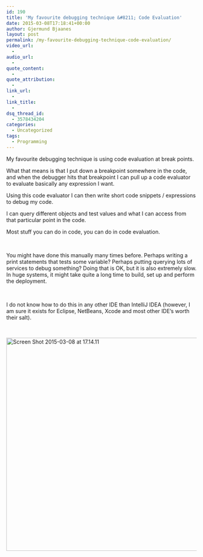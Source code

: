 ```yaml
---
id: 190
title: 'My favourite debugging technique &#8211; Code Evaluation'
date: 2015-03-08T17:18:41+00:00
author: Gjermund Bjaanes
layout: post
permalink: /my-favourite-debugging-technique-code-evaluation/
video_url:
  - 
audio_url:
  - 
quote_content:
  - 
quote_attribution:
  - 
link_url:
  - 
link_title:
  - 
dsq_thread_id:
  - 3578434204
categories:
  - Uncategorized
tags:
  - Programming
---
```

My favourite debugging technique is using code evaluation at break points. 

What that means is that I put down a breakpoint somewhere in the code, and when the debugger hits that breakpoint I can pull up a code evaluator to evaluate basically any expression I want. 

<!--more-->
Using this code evaluator I can then write short code snippets / expressions to debug my code. 

I can query different objects and test values and what I can access from that particular point in the code. 

Most stuff you can do in code, you can do in code evaluation.

&nbsp;

You might have done this manually many times before. Perhaps writing a print statements that tests some variable? Perhaps putting querying lots of services to debug something? Doing that is OK, but it is also extremely slow. In huge systems, it might take quite a long time to build, set up and perform the deployment.

&nbsp;

I do not know how to do this in any other IDE than IntelliJ IDEA (however, I am sure it exists for Eclipse, NetBeans, Xcode and most other IDE’s worth their salt).

&nbsp;

[<img class="alignnone wp-image-191" src="http://gjermundbjaanes.com/wp-content/uploads/2015/03/Screen-Shot-2015-03-08-at-17.14.11.png" alt="Screen Shot 2015-03-08 at 17.14.11" width="880" height="562" srcset="http://gjermundbjaanes.com/wp-content/uploads/2015/03/Screen-Shot-2015-03-08-at-17.14.11.png 1323w, http://gjermundbjaanes.com/wp-content/uploads/2015/03/Screen-Shot-2015-03-08-at-17.14.11-300x192.png 300w, http://gjermundbjaanes.com/wp-content/uploads/2015/03/Screen-Shot-2015-03-08-at-17.14.11-1024x654.png 1024w, http://gjermundbjaanes.com/wp-content/uploads/2015/03/Screen-Shot-2015-03-08-at-17.14.11-945x604.png 945w, http://gjermundbjaanes.com/wp-content/uploads/2015/03/Screen-Shot-2015-03-08-at-17.14.11-600x383.png 600w" sizes="(max-width: 880px) 100vw, 880px" />](http://gjermundbjaanes.com/wp-content/uploads/2015/03/Screen-Shot-2015-03-08-at-17.14.11.png)

<div class="addtoany_share_save_container addtoany_content_bottom">
  <div class="a2a_kit a2a_kit_size_32 addtoany_list a2a_target" id="wpa2a_18">
    <a class="a2a_button_facebook" href="http://www.addtoany.com/add_to/facebook?linkurl=http%3A%2F%2Fgjermundbjaanes.com%2Fmy-favourite-debugging-technique-code-evaluation%2F&linkname=My%20favourite%20debugging%20technique%20%E2%80%93%20Code%20Evaluation" title="Facebook" rel="nofollow" target="_blank"></a><a class="a2a_button_twitter" href="http://www.addtoany.com/add_to/twitter?linkurl=http%3A%2F%2Fgjermundbjaanes.com%2Fmy-favourite-debugging-technique-code-evaluation%2F&linkname=My%20favourite%20debugging%20technique%20%E2%80%93%20Code%20Evaluation" title="Twitter" rel="nofollow" target="_blank"></a><a class="a2a_button_google_plus" href="http://www.addtoany.com/add_to/google_plus?linkurl=http%3A%2F%2Fgjermundbjaanes.com%2Fmy-favourite-debugging-technique-code-evaluation%2F&linkname=My%20favourite%20debugging%20technique%20%E2%80%93%20Code%20Evaluation" title="Google+" rel="nofollow" target="_blank"></a><a class="a2a_dd addtoany_share_save" href="https://www.addtoany.com/share"></a>
  </div>
</div>